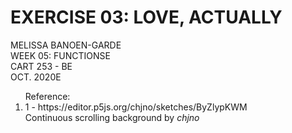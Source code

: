 <h1>EXERCISE 03: LOVE, ACTUALLY</h1>

<p>
MELISSA BANOEN-GARDE<br>
WEEK 05: FUNCTIONSE<br>
CART 253 - BE<br>
OCT. 2020E<br>
</p>

<ol>
Reference:
            <li> 1 - https://editor.p5js.org/chjno/sketches/ByZlypKWM </li>
            Continuous scrolling background by <em>chjno</em><br>
</ol>

